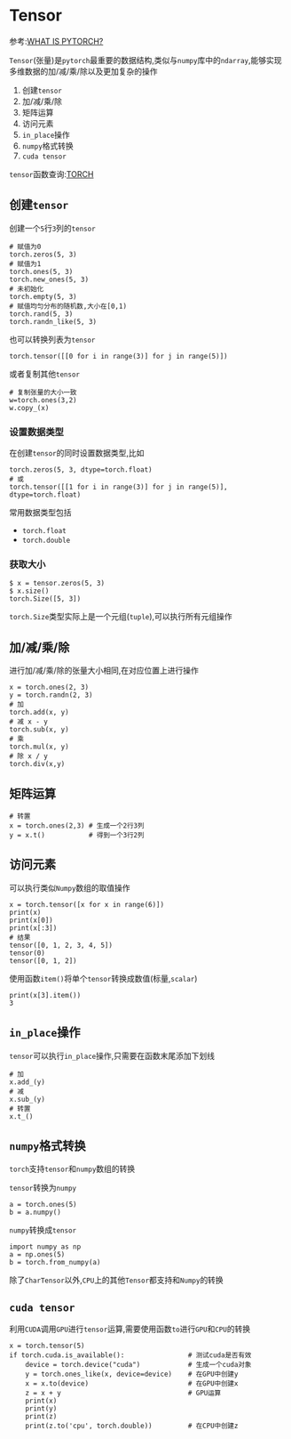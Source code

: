 
# Tensor

参考:[WHAT IS PYTORCH?](https://pytorch.org/tutorials/beginner/blitz/tensor_tutorial.html#sphx-glr-beginner-blitz-tensor-tutorial-py)

`Tensor`(张量)是`pytorch`最重要的数据结构,类似与`numpy`库中的`ndarray`,能够实现多维数据的加/减/乘/除以及更加复杂的操作

1. 创建`tensor`
2. 加/减/乘/除
3. 矩阵运算
4. 访问元素
5. `in_place`操作
6. `numpy`格式转换
7. `cuda tensor`

`tensor`函数查询:[TORCH](https://pytorch.org/docs/stable/torch.html)

## 创建`tensor`

创建一个`5`行`3`列的`tensor`

    # 赋值为0
    torch.zeros(5, 3)
    # 赋值为1
    torch.ones(5, 3)
    torch.new_ones(5, 3)
    # 未初始化
    torch.empty(5, 3)
    # 赋值均匀分布的随机数,大小在[0,1)
    torch.rand(5, 3)
    torch.randn_like(5, 3)

也可以转换列表为`tensor`

    torch.tensor([[0 for i in range(3)] for j in range(5)])

或者复制其他`tensor`

    # 复制张量的大小一致
    w=torch.ones(3,2)
    w.copy_(x)

### 设置数据类型

在创建`tensor`的同时设置数据类型,比如

    torch.zeros(5, 3, dtype=torch.float)
    # 或
    torch.tensor([[1 for i in range(3)] for j in range(5)], dtype=torch.float)

常用数据类型包括

* `torch.float`
* `torch.double`

### 获取大小

    $ x = tensor.zeros(5, 3)
    $ x.size()
    torch.Size([5, 3])

`torch.Size`类型实际上是一个元组(`tuple`),可以执行所有元组操作

## 加/减/乘/除

进行加/减/乘/除的张量大小相同,在对应位置上进行操作

    x = torch.ones(2, 3)
    y = torch.randn(2, 3)
    # 加
    torch.add(x, y)
    # 减 x - y
    torch.sub(x, y)
    # 乘
    torch.mul(x, y)
    # 除 x / y
    torch.div(x,y)

## 矩阵运算

    # 转置
    x = torch.ones(2,3) # 生成一个2行3列
    y = x.t()           # 得到一个3行2列

## 访问元素

可以执行类似`Numpy`数组的取值操作

    x = torch.tensor([x for x in range(6)])
    print(x)
    print(x[0])
    print(x[:3])
    # 结果
    tensor([0, 1, 2, 3, 4, 5])
    tensor(0)
    tensor([0, 1, 2])

使用函数`item()`将单个`tensor`转换成数值(标量,`scalar`)

    print(x[3].item())
    3

## `in_place`操作

`tensor`可以执行`in_place`操作,只需要在函数末尾添加下划线

    # 加
    x.add_(y)
    # 减
    x.sub_(y)
    # 转置
    x.t_()

## `numpy`格式转换

`torch`支持`tensor`和`numpy`数组的转换

`tensor`转换为`numpy`

    a = torch.ones(5)
    b = a.numpy()

`numpy`转换成`tensor`

    import numpy as np
    a = np.ones(5)
    b = torch.from_numpy(a)

除了`CharTensor`以外,`CPU`上的其他`Tensor`都支持和`Numpy`的转换

## `cuda tensor`

利用`CUDA`调用`GPU`进行`tensor`运算,需要使用函数`to`进行`GPU`和`CPU`的转换

    x = torch.tensor(5)
    if torch.cuda.is_available():                # 测试cuda是否有效
        device = torch.device("cuda")            # 生成一个cuda对象
        y = torch.ones_like(x, device=device)    # 在GPU中创建y
        x = x.to(device)                         # 在GPU中创建x
        z = x + y                                # GPU运算
        print(x)
        print(y)
        print(z)
        print(z.to('cpu', torch.double))         # 在CPU中创建z